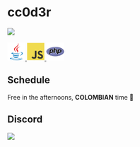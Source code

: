 # cc0d3r 
![](https://komarev.com/ghpvc/?username=cc0d3r&style=for-the-badge&color=b50909)
<p align="left"> </a> <a href="https://www.java.com" target="_blank" rel="noreferrer"> <img src="https://raw.githubusercontent.com/devicons/devicon/master/icons/java/java-original.svg" alt="java" width="40" height="40"/> </a> <a href="https://developer.mozilla.org/en-US/docs/Web/JavaScript" target="_blank" rel="noreferrer"> <img src="https://raw.githubusercontent.com/devicons/devicon/master/icons/javascript/javascript-original.svg" alt="javascript" width="40" height="40"/> </a> <a href="https://www.php.net" target="_blank" rel="noreferrer"> <img src="https://raw.githubusercontent.com/devicons/devicon/master/icons/php/php-original.svg" alt="php" width="40" height="40"/> </a> </p>

## Schedule
Free in the afternoons, **COLOMBIAN** time 👺

## Discord
<a href="https://www.buymeacoffee.com/cc0d3r">
  <img src="https://api.status.gg/discord/719667387833647165?theme%5Bbackground%5D%5Bprimary%5D=000000&theme%5Bbackground%5D%5Bsecondary%5D=000000&theme%5Btext%5D%5Bsecondary%5D=ffffff&theme%5Bseparator%5D=000000&theme%5Blogo%5D=ff0000&border%5Bcolor%5D=ff0000&border%5Bwidth%5D=4&hide%5Bspotify%5D=true&hide%5BstatusIcon%5D=true" align="centre" />
</a>

